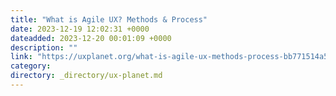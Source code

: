 ```yaml
---
title: "What is Agile UX? Methods & Process"
date: 2023-12-19 12:02:31 +0000
dateadded: 2023-12-20 00:01:09 +0000
description: ""
link: "https://uxplanet.org/what-is-agile-ux-methods-process-bb771514a5d1?source=rss----819cc2aaeee0---4"
category:
directory: _directory/ux-planet.md
---
```

